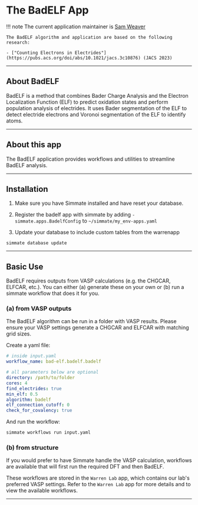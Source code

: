 
# The BadELF App

!!! note
    The current application maintainer is [Sam Weaver](https://github.com/SWeav02)

    The BadELF algorithm and application are based on the following research:
    
    - ["Counting Electrons in Electrides"](https://pubs.acs.org/doi/abs/10.1021/jacs.3c10876) (JACS 2023)

--------------------------------------------------------------------------------

## About BadELF

BadELF is a method that combines Bader Charge Analysis and the Electron Localization Function (ELF) to predict oxidation states and perform population analysis of electrides. It uses Bader segmentation of the ELF to detect electride electrons and Voronoi segmentation of the ELF to identify atoms.

--------------------------------------------------------------------------------

## About this app

The BadELF application provides workflows and utilities to streamline BadELF analysis.

--------------------------------------------------------------------------------

## Installation

1. Make sure you have Simmate installed and have reset your database.

2. Register the badelf app with simmate by adding `- simmate.apps.BadelfConfig` to `~/simmate/my_env-apps.yaml`

3. Update your database to include custom tables from the warrenapp
``` shell
simmate database update
```

--------------------------------------------------------------------------------

## Basic Use

BadELF requires outputs from VASP calculations (e.g. the CHGCAR, ELFCAR, etc.). You can either (a) generate these on your own or (b) run a simmate workflow that does it for you. 

### (a) from VASP outputs

The BadELF algorithm can be run in a folder with VASP results. Please ensure your VASP settings generate a CHGCAR and ELFCAR with matching grid sizes. 

Create a yaml file:
``` yaml
# inside input.yaml
workflow_name: bad-elf.badelf.badelf

# all parameters below are optional
directory: /path/to/folder
cores: 4
find_electrides: true
min_elf: 0.5
algorithm: badelf
elf_connection_cutoff: 0
check_for_covalency: true
```

And run the workflow:
``` bash
simmate workflows run input.yaml
```

### (b) from structure

If you would prefer to have Simmate handle the VASP calculation, workflows are available that will first run the required DFT and then BadELF. 

These workflows are stored in the `Warren Lab` app, which contains our lab's preferred VASP settings. Refer to the `Warren Lab` app for more details and to view the available workflows.

--------------------------------------------------------------------------------

